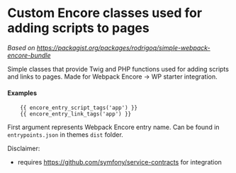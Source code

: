 # Custom Encore classes used for adding scripts to pages

_Based on https://packagist.org/packages/rodrigoq/simple-webpack-encore-bundle_

Simple classes that provide Twig and PHP functions used for adding scripts and links to pages. Made for Webpack Encore -> WP starter integration.

#### Examples
```twig
    {{ encore_entry_script_tags('app') }}
    {{ encore_entry_link_tags('app') }}
```
First argument represents Webpack Encore entry name. Can be found in `entrypoints.json` in themes `dist` folder.

Disclaimer:
- requires https://github.com/symfony/service-contracts for integration
